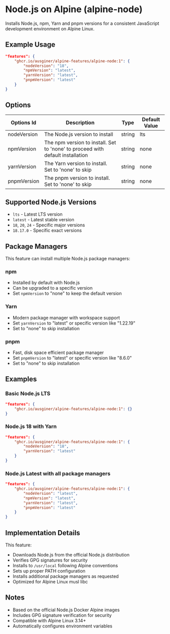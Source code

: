 # Node.js on Alpine (alpine-node)

Installs Node.js, npm, Yarn and pnpm versions for a consistent JavaScript development environment on Alpine Linux.

## Example Usage

```json
"features": {
    "ghcr.io/ausginer/alpine-features/alpine-node:1": {
        "nodeVersion": "18",
        "npmVersion": "latest",
        "yarnVersion": "latest",
        "pnpmVersion": "latest"
    }
}
```

## Options

| Options Id | Description | Type | Default Value |
|------------|-------------|------|---------------|
| nodeVersion | The Node.js version to install | string | lts |
| npmVersion | The npm version to install. Set to 'none' to proceed with default installation | string | none |
| yarnVersion | The Yarn version to install. Set to 'none' to skip | string | none |
| pnpmVersion | The pnpm version to install. Set to 'none' to skip | string | none |

## Supported Node.js Versions

- `lts` - Latest LTS version
- `latest` - Latest stable version  
- `18`, `20`, `24` - Specific major versions
- `18.17.0` - Specific exact versions

## Package Managers

This feature can install multiple Node.js package managers:

### npm
- Installed by default with Node.js
- Can be upgraded to a specific version
- Set `npmVersion` to "none" to keep the default version

### Yarn
- Modern package manager with workspace support
- Set `yarnVersion` to "latest" or specific version like "1.22.19"
- Set to "none" to skip installation

### pnpm
- Fast, disk space efficient package manager
- Set `pnpmVersion` to "latest" or specific version like "8.6.0"  
- Set to "none" to skip installation

## Examples

### Basic Node.js LTS
```json
"features": {
    "ghcr.io/ausginer/alpine-features/alpine-node:1": {}
}
```

### Node.js 18 with Yarn
```json
"features": {
    "ghcr.io/ausginer/alpine-features/alpine-node:1": {
        "nodeVersion": "18",
        "yarnVersion": "latest"
    }
}
```

### Node.js Latest with all package managers
```json
"features": {
    "ghcr.io/ausginer/alpine-features/alpine-node:1": {
        "nodeVersion": "latest",
        "npmVersion": "latest",
        "yarnVersion": "latest", 
        "pnpmVersion": "latest"
    }
}
```

## Implementation Details

This feature:
- Downloads Node.js from the official Node.js distribution
- Verifies GPG signatures for security
- Installs to `/usr/local` following Alpine conventions
- Sets up proper PATH configuration
- Installs additional package managers as requested
- Optimized for Alpine Linux musl libc

## Notes

- Based on the official Node.js Docker Alpine images
- Includes GPG signature verification for security
- Compatible with Alpine Linux 3.14+
- Automatically configures environment variables
